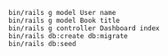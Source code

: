     bin/rails g model User name
    bin/rails g model Book title
    bin/rails g controller Dashboard index
    bin/rails db:create db:migrate
    bin/rails db:seed
